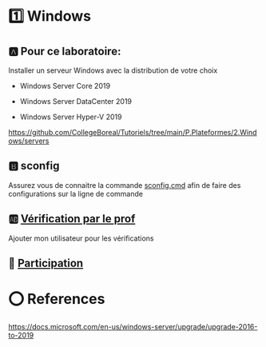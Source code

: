 # :one: Windows

## :a: Pour ce laboratoire:
  
  Installer un serveur Windows avec la distribution de votre choix
  
  - Windows Server Core 2019

  - Windows Server DataCenter 2019

  - Windows Server Hyper-V 2019
  
  
  https://github.com/CollegeBoreal/Tutoriels/tree/main/P.Plateformes/2.Windows/servers

## :b: sconfig

Assurez vous de connaitre la commande [sconfig.cmd](https://social.technet.microsoft.com/wiki/contents/articles/52672.windows-server-sconfig-exe.aspx) afin de faire des configurations sur la ligne de commande

## :ab: [Vérification par le prof](Verification.md)

Ajouter mon utilisateur pour les vérifications

## :tada: [Participation](Participation.md)


# :o: References

https://docs.microsoft.com/en-us/windows-server/upgrade/upgrade-2016-to-2019
